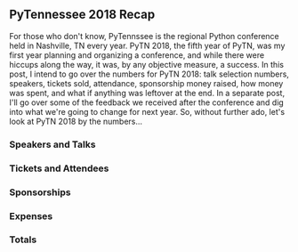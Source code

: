 ## PyTennessee 2018 Recap

For those who don't know, PyTennssee is the regional Python conference held in Nashville, TN every year.
PyTN 2018, the fifth year of PyTN, was my first year planning and organizing a conference, and while there were hiccups along the way, it was, by any objective measure, a success.
In this post, I intend to go over the numbers for PyTN 2018: talk selection numbers, speakers, tickets sold, attendance, sponsorship money raised, how money was spent, and what if anything was leftover at the end.
In a separate post, I'll go over some of the feedback we received after the conference and dig into what we're going to change for next year.
So, without further ado, let's look at PyTN 2018 by the numbers...

### Speakers and Talks


### Tickets and Attendees


### Sponsorships


### Expenses


### Totals


